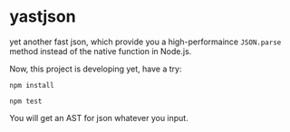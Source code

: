 # yastjson
yet another fast json, which provide you a high-performaince `JSON.parse` method instead of the native function in Node.js.

Now, this project is developing yet, have a try:

```
npm install

npm test
```

You will get an AST for json whatever you input.